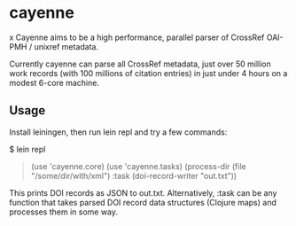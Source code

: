 # cayenne
x
Cayenne aims to be a high performance, parallel parser of CrossRef OAI-PMH / unixref metadata.

Currently cayenne can parse all CrossRef metadata, just over 50 million work records 
(with 100 millions of citation entries) in just under 4 hours on a modest 6-core machine.

## Usage

Install leiningen, then run lein repl and try a few commands:

$ lein repl
> (use 'cayenne.core)
> (use 'cayenne.tasks)
> (process-dir (file "/some/dir/with/xml") :task (doi-record-writer "out.txt"))

This prints DOI records as JSON to out.txt. Alternatively, :task can be any function that
takes parsed DOI record data structures (Clojure maps) and processes them in some way.
